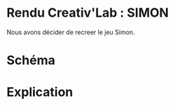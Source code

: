 # Rendu Creativ'Lab : SIMON

Nous avons décider de recreer le jeu Simon.

# Schéma

# Explication 









